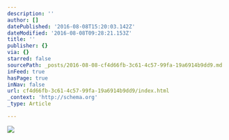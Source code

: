 ```yaml
---
description: ''
author: []
datePublished: '2016-08-08T15:20:03.142Z'
dateModified: '2016-08-08T09:28:21.153Z'
title: ''
publisher: {}
via: {}
starred: false
sourcePath: _posts/2016-08-08-cf4d66fb-3c61-4c57-99fa-19a6914b9dd9.md
inFeed: true
hasPage: true
inNav: false
url: cf4d66fb-3c61-4c57-99fa-19a6914b9dd9/index.html
_context: 'http://schema.org'
_type: Article

---
```

![](https://the-grid-user-content.s3-us-west-2.amazonaws.com/8b9e06cd-b960-4c8f-be14-24dc47a18d1f.jpg)